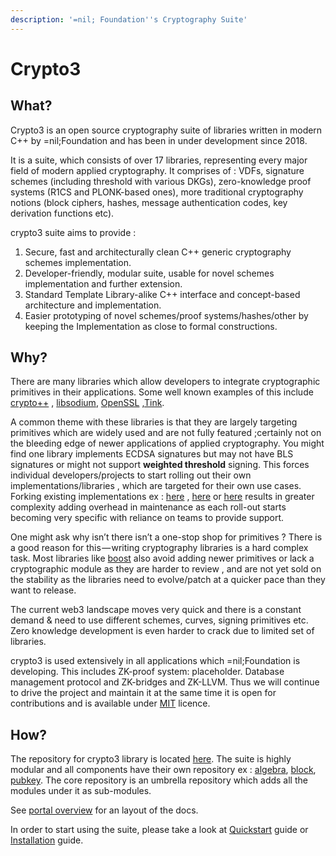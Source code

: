 ```yaml
---
description: '=nil; Foundation''s Cryptography Suite'
---
```


# Crypto3

## What?

Crypto3 is an open source cryptography suite of libraries written in modern C++ by =nil;Foundation and has been in under development since 2018.

It is a suite, which consists of over 17 libraries, representing every major field of modern applied cryptography. It comprises of : VDFs, signature schemes (including threshold with various DKGs), zero-knowledge proof systems (R1CS and PLONK-based ones), more traditional cryptography notions (block ciphers, hashes, message authentication codes, key derivation functions etc).

crypto3 suite aims  to provide :

1. Secure, fast and architecturally clean C++ generic cryptography schemes implementation.
2. Developer-friendly, modular suite, usable for novel schemes implementation and further extension.
3. Standard Template Library-alike C++ interface and concept-based architecture and implementation.
4. Easier prototyping of  novel schemes/proof systems/hashes/other by keeping the Implementation as close to formal constructions.

## Why?

There are many libraries which allow developers to integrate cryptographic primitives in their applications. Some well known examples of this include [crypto++](https://www.cryptopp.com/) , [libsodium](https://github.com/jedisct1/libsodium), [OpenSSL](https://github.com/openssl/openssl) ,[Tink](https://github.com/google/tink).

A common theme with these libraries is that they are largely targeting primitives which are widely used and are not fully featured ;certainly not on the bleeding edge of newer applications of applied cryptography. You might find one library implements ECDSA signatures but may not have BLS signatures or might not support **weighted threshold** signing. This forces individual developers/projects to start rolling out their own implementations/libraries , which are targeted for their own use cases. Forking existing implementations ex : [here](https://github.com/filecoin-project/bellperson) , [here](https://github.com/cryptonomex/secp256k1-zkp) or [here](https://github.com/libressl-portable/openbsd) results in greater complexity adding overhead in maintenance as each roll-out starts becoming very specific with reliance on teams to provide support.

One might ask why isn’t there isn’t a one-stop shop for primitives ? There is a good reason for this — writing cryptography libraries is a hard complex task. Most libraries like [boost](https://www.boost.org/) also avoid adding newer primitives or lack a cryptographic module as they are harder to review , and are not yet sold on the stability as the libraries need to evolve/patch at a quicker pace than they want to release.

The current web3 landscape moves very quick and there is a constant demand & need to use different schemes, curves, signing primitives etc. Zero knowledge development is even harder to crack due to limited set of libraries.

crypto3 is used extensively in all applications which =nil;Foundation is developing. This includes  ZK-proof system: placeholder. Database management protocol and ZK-bridges and ZK-LLVM. Thus we will continue to drive the project and maintain it at the same time it is open for contributions and is available under [MIT](https://github.com/NilFoundation/crypto3/blob/master/LICENSE) licence.

## How?

The repository for crypto3 library is located [here](https://github.com/NilFoundation/crypto3). The suite is highly modular and all components have their own repository ex : [algebra](https://github.com/NilFoundation/crypto3-algebra/), [block](https://github.com/NilFoundation/crypto3-block), [pubkey](https://github.com/NilFoundation/crypto3-pubkey). The core repository is an umbrella repository which adds all the modules under it as sub-modules.

See [portal overview](guides/portal-overview.md) for an layout of the docs.

In order to start using the suite, please take a look at [Quickstart](guides/quickstart.md) guide or [Installation](guides/installation.md) guide.&#x20;
